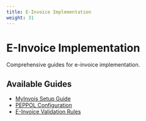 ```yaml
---
title: E-Invoice Implementation
weight: 31
---
```


# E-Invoice Implementation

Comprehensive guides for e-invoice implementation.

## Available Guides

- [MyInvois Setup Guide](/guides/einvoice-guides/myinvois-setup/)
- [PEPPOL Configuration](/guides/einvoice-guides/peppol-configuration/)
- [E-Invoice Validation Rules](/guides/einvoice-guides/einvoice-validation/)